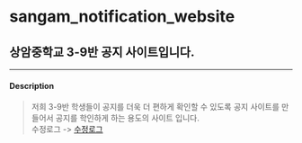 # sangam_notification_website
## 상암중학교 3-9반 공지 사이트입니다.
* * *
#### Description
> 저희 3-9반 학생들이 공지를 더욱 더 편하게 확인할 수 있도록 공지 사이트를 만들어서 공지를 학인하게 하는 용도의 사이트 입니다.<br>
> 수정로그 -> [수정로그](github.com/rlawjddnr0523/sangam_notification_website/main/editlog.md)
